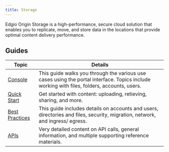 ```yaml
---
title: Storage
---
```

Edgio Origin Storage is a high-performance, secure cloud solution that enables you to replicate, move, and store data in the locations that provide optimal content delivery performance.

## Guides

|Topic|Details|
|---|---|
|[Console](/delivery/storage/console)|This guide walks you through the various use cases using the portal interface. Topics include working with files, folders, accounts, users.|
|[Quick Start](/delivery/storage/quick_start)|Get started with content: uploading, retieving, sharing, and more.|
|[Best Practices](/delivery/storage/best_practices)|This guide includes details on accounts and users, directories and files, security, migration, network, and ingress/ egress.|
|[APIs](/delivery/storage/api_reference)|Very detailed content on API calls, general information, and multiple supporting reference materials.|
